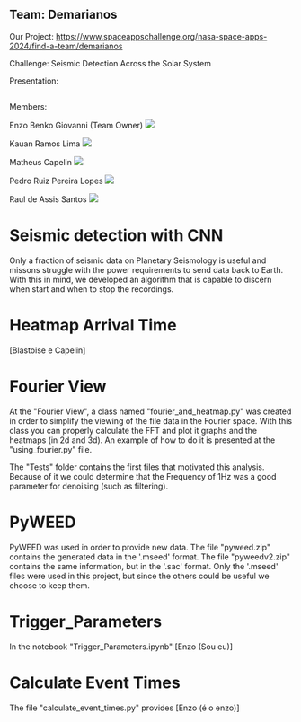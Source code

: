 ## Team: Demarianos

Our Project: https://www.spaceappschallenge.org/nasa-space-apps-2024/find-a-team/demarianos


Challenge: Seismic Detection Across the Solar System 


Presentation:

##

Members:  

Enzo Benko Giovanni (Team Owner)            <a href="https://www.linkedin.com/in/enzo-benko-286a63299/" target="_blank"> <img src="https://img.shields.io/badge/LinkedIn-0077B5?style=for-the-badge&logo=linkedin&logoColor=white"></a>        


Kauan Ramos Lima                   <a href="https://www.linkedin.com/in/kauan-ramos-lima-a848aa256/" target="_blank"> <img src="https://img.shields.io/badge/LinkedIn-0077B5?style=for-the-badge&logo=linkedin&logoColor=white"></a>         


Matheus Capelin                    <a href="https://www.linkedin.com/in/matheus-capelin-a398a9289/" target="_blank"> <img src="https://img.shields.io/badge/LinkedIn-0077B5?style=for-the-badge&logo=linkedin&logoColor=white"></a>         


Pedro Ruiz Pereira Lopes           <a href="https://www.linkedin.com/in/pedro-ruiz-pereira-lopes/" target="_blank"> <img src="https://img.shields.io/badge/LinkedIn-0077B5?style=for-the-badge&logo=linkedin&logoColor=white"></a>         


Raul de Assis Santos               <a href="https://br.linkedin.com/in/raul-santos-a53953272" target="_blank"> <img src="https://img.shields.io/badge/LinkedIn-0077B5?style=for-the-badge&logo=linkedin&logoColor=white"></a>         



##

<div>

# Seismic detection with CNN

Only a fraction of seismic data on Planetary Seismology is useful and missons struggle
with the power requirements to send data back to Earth. With this in mind, we developed
an algorithm that is capable to discern when start and when to stop the recordings.

</div>

##

<div>

# Heatmap Arrival Time

[Blastoise e Capelin]

</div>

##

<div>

# Fourier View

At the "Fourier View", a class named "fourier_and_heatmap.py" was created in order to simplify the viewing of the file data in the Fourier space. With this class you can properly calculate the FFT and plot it graphs and the heatmaps (in 2d and 3d). An example of how to do it is presented at the "using_fourier.py" file.

The "Tests" folder contains the first files that motivated this analysis. Because of it we could determine that the Frequency of 1Hz was a good parameter for denoising (such as filtering).

</div>

##

<div>

# PyWEED

PyWEED was used in order to provide new data. The file "pyweed.zip" contains the generated data in the '.mseed' format. The file "pyweedv2.zip" contains the same information, but in the '.sac' format. Only the '.mseed' files were used in this project, but since the others could be useful we choose to keep them.

</div>

##

<div>

# Trigger_Parameters

In the notebook "Trigger_Parameters.ipynb" [Enzo (Sou eu)]

</div>

##

<div>

# Calculate Event Times

The file "calculate_event_times.py" provides [Enzo (é o enzo)]

</div>
